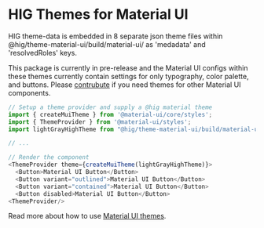 # HIG Themes for Material UI
HIG theme-data is embedded in 8 separate json theme files within @hig/theme-material-ui/build/material-ui/ as 'medadata' and 'resolvedRoles' keys. 

This package is currently in pre-release and the Material UI configs within these themes currently contain settings for only typography, color palette, and buttons. Please [contrubute](CONTRIBUTING.md) if you need themes for other Material UI components.

```js
// Setup a theme provider and supply a @hig material theme
import { createMuiTheme } from '@material-ui/core/styles';
import { ThemeProvider } from '@material-ui/styles';
import lightGrayHighTheme from "@hig/theme-material-ui/build/material-ui/lightGrayHighDensityTheme";

// ...

// Render the component
<ThemeProvider theme={createMuiTheme(lightGrayHighTheme)}>
  <Button>Material UI Button</Button>
  <Button variant="outlined">Material UI Button</Button>
  <Button variant="contained">Material UI Button</Button>
  <Button disabled>Material UI Button</Button>
<ThemeProvider/>
```

Read more about how to use [Material UI themes](https://material-ui.com/customization/themes/).